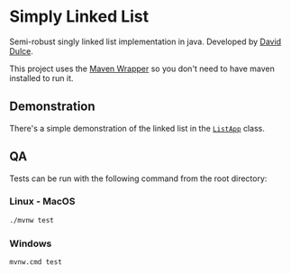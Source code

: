 # Simply Linked List

Semi-robust singly linked list implementation in java. Developed by [David Dulce](https://github.com/arkantrust).

This project uses the [Maven Wrapper](https://maven.apache.org/wrapper/) so you don't need to have maven installed to run it.

## Demonstration

There's a simple demonstration of the linked list in the [`ListApp`](./src/main/java/me/arkantrust/ListApp.java) class.

## QA

Tests can be run with the following command from the root directory:

### Linux - MacOS

```bash
./mvnw test
```

### Windows

```bash
mvnw.cmd test
```
